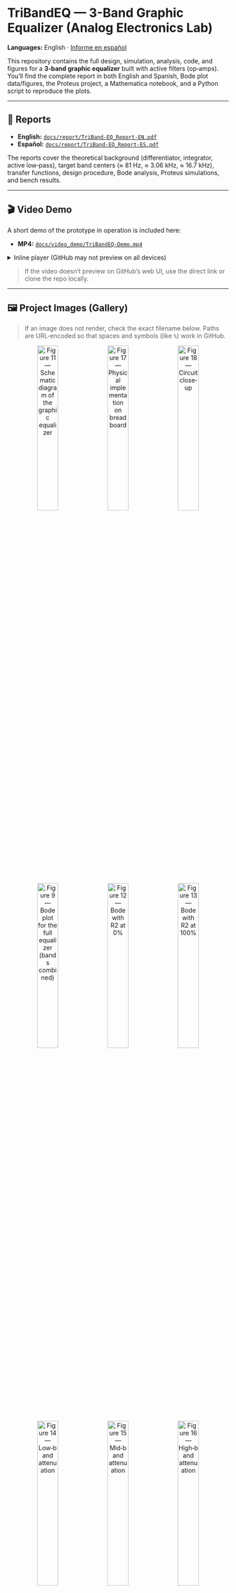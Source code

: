 # TriBandEQ — 3-Band Graphic Equalizer (Analog Electronics Lab)

**Languages:** English · [Informe en español](docs/report/TriBand-EQ_Report-ES.pdf)

This repository contains the full design, simulation, analysis, code, and figures for a **3‑band graphic equalizer** built with active filters (op‑amps). You’ll find the complete report in both English and Spanish, Bode plot data/figures, the Proteus project, a Mathematica notebook, and a Python script to reproduce the plots.

---

## 📄 Reports

* **English:** [`docs/report/TriBand-EQ_Report-EN.pdf`](docs/report/TriBand-EQ_Report-EN.pdf)
* **Español:** [`docs/report/TriBand-EQ_Report-ES.pdf`](docs/report/TriBand-EQ_Report-ES.pdf)

The reports cover the theoretical background (differentiator, integrator, active low‑pass), target band centers (≈ 81 Hz, ≈ 3.06 kHz, ≈ 16.7 kHz), transfer functions, design procedure, Bode analysis, Proteus simulations, and bench results.

---

## 🎬 Video Demo

A short demo of the prototype in operation is included here:

* **MP4:** [`docs/video_demo/TriBandEQ-Demo.mp4`](docs/video_demo/TriBandEQ-Demo.mp4)

<details>
<summary>Inline player (GitHub may not preview on all devices)</summary>

<video src="docs/video_demo/TriBandEQ-Demo.mp4" controls preload="metadata" width="720">
  Your browser does not support the video tag. Download the file instead:
  <a href="docs/video_demo/TriBandEQ-Demo.mp4">TriBandEQ-Demo.mp4</a>
</video>

</details>

> If the video doesn’t preview on GitHub’s web UI, use the direct link or clone the repo locally.

---

## 🖼 Project Images (Gallery)

> If an image does not render, check the exact filename below. Paths are URL‑encoded so that spaces and symbols (like `%`) work in GitHub.

<p align="center">
  <!-- Schematic + Hardware -->
  <img src="docs/figures/Figure%2011%20Graphic%20equalizer%20schematic%20diagram.png" alt="Figure 11 — Schematic diagram of the graphic equalizer" width="31%"/>
  <img src="docs/figures/Figure%2017%20Physical%20implementation%20of%20the%20graphic%20equalizer.jpg" alt="Figure 17 — Physical implementation on breadboard" width="31%"/>
  <img src="docs/figures/Figure%2018%20Physical%20circuit%20of%20the%20graphic%20equalizer.jpg" alt="Figure 18 — Circuit close‑up" width="31%"/>
</p>

<p align="center">
  <!-- Bode overview & R2 sweeps -->
  <img src="docs/figures/Figure 9 Bode graph for the full filtered block of the graphic equalizer.png" alt="Figure 9 — Bode plot for the full equalizer (bands combined)" width="31%"/>
  <img src="docs/figures/Figure%2012%20Bode%20graph%20with%20R_2%200%25.png" alt="Figure 12 — Bode with R2 at 0%" width="31%"/>
  <img src="docs/figures/Figure 13 Bode graph with 100%.R_2.png" alt="Figure 13 — Bode with R2 at 100%" width="31%"/>
</p>

<p align="center">
  <!-- Per‑band attenuation views -->
  <img src="docs/figures/Figure%2014%20Bode%20Graph%20for%20Low%20Frequency%20Attenuation.png" alt="Figure 14 — Low‑band attenuation" width="31%"/>
  <img src="docs/figures/Figure%2015%20Bode%20Graph%20for%20Mid%20Frequency%20Attenuation.png" alt="Figure 15 — Mid‑band attenuation" width="31%"/>
  <img src="docs/figures/Figure%2016%20Bode%20Graph%20for%20High%20Frequency%20Attenuation.png" alt="Figure 16 — High‑band attenuation" width="31%"/>
</p>

> **Tip:** Keep image widths at \~31% for a clean 3‑column grid on desktop while gracefully stacking on mobile.

---

## 📦 Repository Structure

```
TriBandEQ/
├─ docs/
│  ├─ report/
│  │  ├─ TriBand-EQ_Report-EN.pdf
│  │  ├─ TriBand-EQ_Report-ES.pdf
│  │  └─ (source .docx files)
│  ├─ figures/
│  │  ├─ Figure 06–10: Bode plots per band & combined (theory)
│  │  ├─ Figure 11: Schematic diagram
│  │  ├─ Figure 12: Bode graph with R2 at 0%
│  │  ├─ Figure 13: Bode graph with R2 at 100%
│  │  ├─ Figure 14: Bode graph for Low-band attenuation
│  │  ├─ Figure 15: Bode graph for Mid-band attenuation
│  │  └─ Figure 16: Bode graph for High-band attenuation
│  └─ video_demo/
│     └─ TriBandEQ-Demo.mp4         ← demo video (place here)
├─ simulations/                      ← raw/processed data exported from Proteus
├─ mathematica/
│  └─ 3Practica5_ElectronicaAnalogica.nb
├─ proteus/
│  └─ Practica5_Ecualizador Grafico.pdsprj
├─ scripts/
│  └─ plot_bode.py                   ← main plotting script
└─ plot_bode.py                      ← (optional duplicate; prefer scripts/plot_bode.py)
```

> If you keep **both** `plot_bode.py` at the repo root and in `scripts/`, use the one in `scripts/` and remove the root copy to avoid confusion.

---

## 🧪 Reproducing the Bode Figures

The Python script plots exported magnitude (dB) vs frequency (Hz) data from Proteus and annotates key frequencies. It’s pre‑configured to save into `docs/figures/` using the same blue/gold theme as the report.

### 1) Environment

```bash
# (optional) create a virtual environment
python -m venv .venv
# Windows
.venv\Scripts\activate
# macOS/Linux
source .venv/bin/activate

# install deps
pip install -U numpy matplotlib
```

### 2) Usage

The script accepts a **dataset key** and will save the PNG into `docs/figures/` by default.

```bash
python scripts/plot_bode.py <which> [--no-show] [--no-save] [--save PATH] [--dpi 180]
```

**Dataset ↔ figure mapping** (as used in the English/Spanish reports):

| Key     | Meaning                                       | Report figure |
| ------- | --------------------------------------------- | ------------- |
| `r20`   | All 3 sections with **R2 = 0 %** (≈ 0 Ω)      | Figure 12     |
| `r2100` | All 3 sections with **R2 = 100 %** (≈ 100 kΩ) | Figure 13     |
| `low`   | Only **Low band** R2 = 100 %; others at 0 %   | Figure 14     |
| `mid`   | Only **Mid band** R2 = 100 %; others at 0 %   | Figure 15     |
| `high`  | Only **High band** R2 = 100 %; others at 0 %  | Figure 16     |
| `all`   | Generate **all five** plots                   | —             |

**Examples**

```bash
# Generate and save all five figures into docs/figures/
python scripts/plot_bode.py all --no-show

# Individual figures
python scripts/plot_bode.py r20   --no-show    # → Figure 12
python scripts/plot_bode.py r2100 --no-show    # → Figure 13
python scripts/plot_bode.py low   --no-show    # → Figure 14
python scripts/plot_bode.py mid   --no-show    # → Figure 15
python scripts/plot_bode.py high  --no-show    # → Figure 16

# Override output path and DPI if needed
python scripts/plot_bode.py mid --save docs/figures/Figure_15_Bode_MidOnly.png --dpi 200 --no-show
```

> The script sets **log‑scale** on X, uses the blue/gold theme, and annotates reference frequencies (≈ 81 Hz, ≈ 3162 Hz, ≈ 15849 Hz, ≈ 100 kHz) with labeled markers for consistency with Figures 12–16.

---

## 🛠️ Simulation & Design Files

* **Proteus 8 Professional:** open `proteus/Practica5_Ecualizador Grafico.pdsprj` to run the analog simulation and export new datasets.
* **Mathematica:** `mathematica/3Practica5_ElectronicaAnalogica.nb` contains the second‑order modeling and theoretical Bode plots.
* **Schematic & photos:** see `docs/figures/` (Figure 11 schematic; Figures 17–18 implementation photos).

---

## 🔍 Highlights

* Three narrow‑band sections centered near **≈ 81 Hz**, **≈ 3.06 kHz**, and **≈ 16.7 kHz**.
* Inverting mixer behavior explains **boost** (theory overlays) vs **cut** (Proteus setups with R2 polarity/setting).
* Practical notes: per‑section isolation, optional buffers, and small compensation across the mix resistor to reduce interaction near ≈ 6.31 kHz.

For full derivations, design choices, and lab results, read the reports in `docs/report/`.

---

## 📜 License

If you intend to make it open source, we recommend MIT:

```
MIT License — © 2024 <Your Name>
```

Place this text into a top‑level `LICENSE` file.

---

## 🙌 Acknowledgments

* Course: Analog Electronics
* Tools: Proteus, Wolfram Mathematica, Python (NumPy/Matplotlib)
* Hardware tests on breadboard with ±12 V supply and oscilloscope verification

---

## 🤝 How to cite

If you use this repository, please cite the report:

> *TriBandEQ — 3‑Band Graphic Equalizer.* Report (EN/ES), 2024. Available in `docs/report/`.
